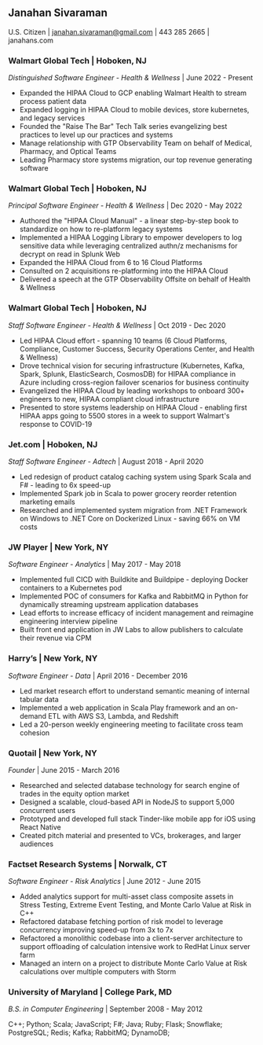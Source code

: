 ## Janahan Sivaraman
U.S. Citizen | janahan.sivaraman@gmail.com | 443 285 2665 | janahans.com

### **Walmart Global Tech** | Hoboken, NJ
_Distinguished Software Engineer - Health & Wellness_ | June 2022 - Present
* Expanded the HIPAA Cloud to GCP enabling Walmart Health to stream process patient data
* Expanded logging in HIPAA Cloud to mobile devices, store kubernetes, and legacy services
* Founded the "Raise The Bar" Tech Talk series evangelizing best practices to level up our practices and systems
* Manage relationship with GTP Observability Team on behalf of Medical, Pharmacy, and Optical Teams
* Leading Pharmacy store systems migration, our top revenue generating software

### **Walmart Global Tech** | Hoboken, NJ
_Principal Software Engineer - Health & Wellness_ | Dec 2020 - May 2022
* Authored the "HIPAA Cloud Manual" - a linear step-by-step book to standardize on how to re-platform legacy systems
* Implemented a HIPAA Logging Library to empower developers to log sensitive data while leveraging centralized authn/z mechanisms for decrypt on read in Splunk Web
* Expanded the HIPAA Cloud from 6 to 16 Cloud Platforms
* Consulted on 2 acquisitions re-platforming into the HIPAA Cloud
* Delivered a speech at the GTP Observability Offsite on behalf of Health & Wellness

### **Walmart Global Tech** | Hoboken, NJ
_Staff Software Engineer - Health & Wellness_ | Oct 2019 - Dec 2020
* Led HIPAA Cloud effort - spanning 10 teams (6 Cloud Platforms, Compliance, Customer Success, Security Operations Center, and Health & Wellness)
* Drove technical vision for securing infrastructure (Kubernetes, Kafka, Spark, Splunk, ElasticSearch, CosmosDB) for HIPAA compliance in Azure including cross-region failover scenarios for business continuity
* Evangelized the HIPAA Cloud by leading workshops to onboard 300+ engineers to new, HIPAA compliant cloud infrastructure
* Presented to store systems leadership on HIPAA Cloud - enabling first HIPAA apps going to 5500 stores in a week to support Walmart's response to COVID-19

### **Jet.com** | Hoboken, NJ
_Staff Software Engineer - Adtech_ | August 2018 - April 2020
* Led redesign of product catalog caching system using Spark Scala and F# - leading to 
6x speed-up
* Implemented Spark job in Scala to power grocery reorder retention marketing emails
* Researched and implemented system migration from .NET Framework on Windows to .NET Core 
on Dockerized Linux - saving 66% on VM costs

### **JW Player** | New York, NY
_Software Engineer - Analytics_ | May 2017 - May 2018
* Implemented full CICD with Buildkite and Buildpipe - deploying Docker containers to a Kubernetes pod
* Implemented POC of consumers for Kafka and RabbitMQ in Python for dynamically streaming upstream application databases
* Lead efforts to increase efficacy of incident management and reimagine engineering interview pipeline
* Built front end application in JW Labs to allow publishers to calculate their revenue via CPM

###  **Harry’s** | New York, NY
_Software Engineer - Data_ | April 2016 - December 2016
* Led market research effort to understand semantic meaning of internal tabular data
* Implemented a web application in Scala Play framework and an on-demand ETL with AWS S3, Lambda, and Redshift
* Led a 20-person weekly engineering meeting to facilitate cross team cohesion

###   **Quotail** | New York, NY
_Founder_ | June 2015 - March 2016
* Researched and selected database technology for search engine of trades in the equity option market
* Designed a scalable, cloud-based API in NodeJS to support 5,000 concurrent users
* Prototyped and developed full stack Tinder-like mobile app for iOS using React Native
* Created pitch material and presented to VCs, brokerages, and larger audiences

###  **Factset Research Systems** |  Norwalk, CT
_Software Engineer - Risk Analytics_ | June 2012 - June 2015
* Added analytics support for multi-asset class composite assets in Stress Testing, Extreme
Event Testing, and Monte Carlo Value at Risk in C++
* Refactored database fetching portion of risk model to leverage concurrency improving
speed-up from 3x to 7x
* Refactored a monolithic codebase into a client-server architecture to support offloading
of calculation intensive work to RedHat Linux server farm
* Managed an intern on a project to distribute Monte Carlo Value at Risk calculations
over multiple computers with Storm

###  **University of Maryland** | College Park, MD
_B.S. in Computer Engineering_ | September 2008 - May 2012

C++; Python; Scala; JavaScript; F#; Java;  Ruby; Flask; Snowflake; PostgreSQL; Redis; Kafka; RabbitMQ; DynamoDB;
